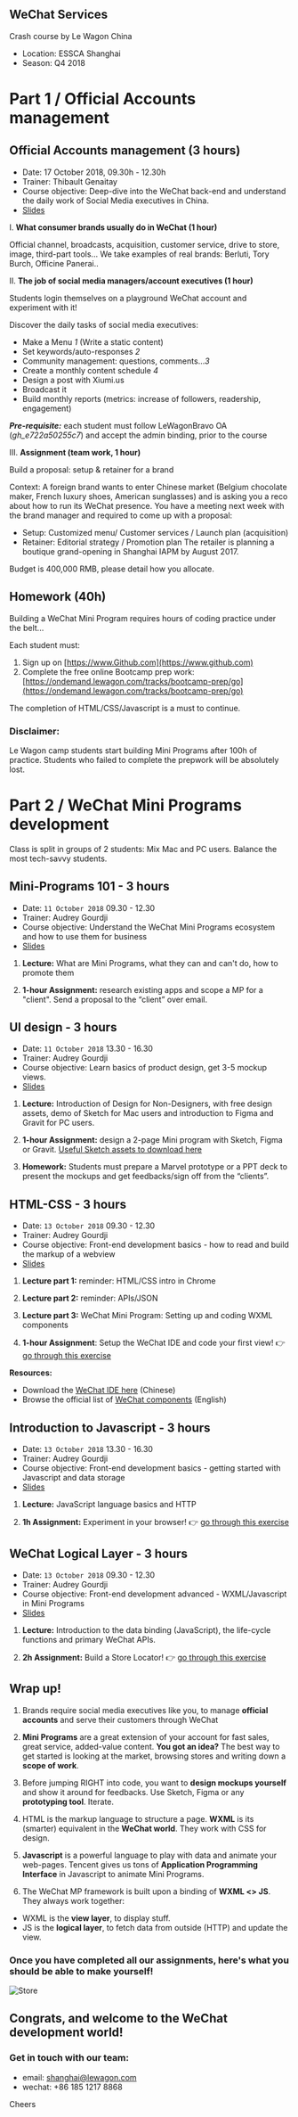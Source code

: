 ## WeChat Services

Crash course by Le Wagon China

- Location: ESSCA Shanghai
- Season: Q4 2018

# Part 1 / Official Accounts management


## Official Accounts management (3 hours)

- Date: 17 October 2018, 09.30h - 12.30h 
- Trainer: Thibault Genaitay
- Course objective: Deep-dive into the WeChat back-end and understand the daily work of Social Media executives in China.
- [Slides](https://github.com/tgenaitay/MBADMB/tree/master/1-Official-Accounts)

I. **What consumer brands usually do in WeChat (1 hour)**

Official channel, broadcasts, acquisition, customer service, drive to store, image, third-part tools... We take examples of real brands: Berluti, Tory Burch, Officine Panerai..

II. **The job of social media managers/account executives (1 hour)**

Students login themselves on a playground WeChat account and experiment with it!

Discover the daily tasks of social media executives:
- Make a Menu *1* (Write a static content)
- Set keywords/auto-responses *2*
- Community management: questions, comments...*3*
- Create a monthly content schedule *4*
- Design a post with Xiumi.us
- Broadcast it
- Build monthly reports (metrics: increase of followers, readership, engagement)

***Pre-requisite:*** each student must follow LeWagonBravo OA (*gh_e722a50255c7*) and accept the admin binding, prior to the course

III. **Assignment (team work, 1 hour)**

Build a proposal: setup & retainer for a brand

Context: A foreign brand wants to enter Chinese market (Belgium chocolate maker, French luxury shoes, American sunglasses) and is asking you a reco about how to run its WeChat presence. You have a meeting next week with the brand manager and required to come up with a proposal:
- Setup: Customized menu/ Customer services / Launch plan (acquisition)
- Retainer: Editorial strategy / Promotion plan
The retailer is planning a boutique grand-opening in Shanghai IAPM by August 2017.

Budget is 400,000 RMB, please detail how you allocate.

## Homework (40h)
Building a WeChat Mini Program requires hours of coding practice under the belt...

Each student must:

1. Sign up on [https://www.Github.com](https://www.github.com)
2. Complete the free online Bootcamp prep work:
[https://ondemand.lewagon.com/tracks/bootcamp-prep/go](https://ondemand.lewagon.com/tracks/bootcamp-prep/go)

The completion of HTML/CSS/Javascript is a must to continue.

### Disclaimer:
Le Wagon camp students start building Mini Programs after 100h of practice. Students who failed to complete the prepwork will be absolutely lost.

# Part 2 / WeChat Mini Programs development


Class is split in groups of 2 students: Mix Mac and PC users. Balance the most tech-savvy students.

## Mini-Programs 101 - 3 hours

- Date: `11 October 2018` 09.30 - 12.30 
- Trainer: Audrey Gourdji
- Course objective: Understand the WeChat Mini Programs ecosystem and how to use them for business
- [Slides](https://github.com/tgenaitay/MBADMB/tree/master/2-Mini-Programs)

1. **Lecture:** What are Mini Programs, what they can and can't do, how to promote them

2. **1-hour Assignment:** research existing apps and scope a MP for a "client". Send a proposal to the “client” over email.

## UI design - 3 hours

- Date: `11 October 2018` 13.30 - 16.30
- Trainer: Audrey Gourdji 
- Course objective: Learn basics of product design, get 3-5 mockup views.
- [Slides](https://github.com/tgenaitay/MBADMB/tree/master/3-UI-Course)


1. **Lecture:** Introduction of Design for Non-Designers, with free design assets, demo of Sketch for Mac users and introduction to Figma and Gravit for PC users.

2. **1-hour Assignment:** design a 2-page Mini program with Sketch, Figma or Gravit. [Useful Sketch assets to download here](https://github.com/tgenaitay/MBADMB/tree/master/3-UI-Course/Sketch-files)

3. **Homework:** Students must prepare a Marvel prototype or a PPT deck to present the mockups and get feedbacks/sign off from the “clients”.

## HTML-CSS - 3 hours

- Date: `13 October 2018` 09.30 - 12.30 
- Trainer: Audrey Gourdji
- Course objective: Front-end development basics - how to read and build the markup of a webview
- [Slides](https://github.com/tgenaitay/MBADMB/tree/master/4-HTML)

1. **Lecture part 1:** reminder: HTML/CSS intro in Chrome

2. **Lecture part 2:** reminder: APIs/JSON

3. **Lecture part 3:** WeChat Mini Program: Setting up and coding WXML components

4. **1-hour Assignment**: Setup the WeChat IDE and code your first view! 👉 [go through this exercise](4-HTML)

**Resources:**

- Download the [WeChat IDE here](https://mp.weixin.qq.com/debug/wxadoc/dev/devtools/download.html) (Chinese)
- Browse the official list of [WeChat components](http://open.wechat.com/cgi-bin/newreadtemplate?t=overseas_open/docs/mini-programs/development/component/index#component_index) (English)

## Introduction to Javascript - 3 hours

- Date: `13 October 2018` 13.30 - 16.30 
- Trainer: Audrey Gourdji
- Course objective: Front-end development basics - getting started with Javascript and data storage
- [Slides](https://github.com/tgenaitay/MBADMB/tree/master/5-Javascript)

1. **Lecture:** JavaScript language basics and HTTP

2. **1h Assignment:** Experiment in your browser! 👉 [go through this exercise](5-Javascript)

## WeChat Logical Layer - 3 hours

- Date: `13 October 2018` 09.30 - 12.30 
- Trainer: Audrey Gourdji
- Course objective: Front-end development advanced - WXML/Javascript in Mini Programs
- [Slides](https://github.com/tgenaitay/MBADMB/tree/master/6-WeChat-Logical)

1. **Lecture:** Introduction to the data binding (JavaScript), the life-cycle functions and primary WeChat APIs.

2. **2h Assignment:** Build a Store Locator!
👉 [go through this exercise](6-WeChat-Logical)

## Wrap up!

1. Brands require  social media executives like you, to manage **official accounts** and serve their customers through WeChat

2. **Mini Programs** are a great extension of your account for fast sales, great service, added-value content. **You got an idea?** The best way to get started is looking at the market, browsing stores and writing down a **scope of work**.

3. Before jumping RIGHT into code, you want to **design mockups yourself** and show it around for feedbacks. Use Sketch, Figma or any **prototyping tool**. Iterate.

4. HTML is the markup language to structure a page. **WXML** is its (smarter) equivalent in the **WeChat world**. They work with CSS for design.

5. **Javascript** is a powerful language to play with data and animate your web-pages. Tencent gives us tons of **Application Programming Interface** in Javascript to animate Mini Programs.

6. The WeChat MP framework is built upon a binding of **WXML <> JS**. They always work together:

- WXML is the **view layer**, to display stuff.
- JS is the **logical layer**, to fetch data from outside (HTTP) and update the view.


### Once you have completed all our assignments, here's what you should be able to make yourself!

![Store](6-WeChat-Logical/capture.gif)


## Congrats, and welcome to the WeChat development world!

### Get in touch with our team:

- email: shanghai@lewagon.com
- wechat: +86 185 1217 8868

Cheers
